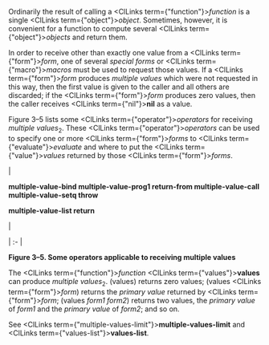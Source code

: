  



Ordinarily the result of calling a <ClLinks  term={"function"}><i>function</i></ClLinks> is a single <ClLinks  term={"object"}><i>object</i></ClLinks>. Sometimes, however, it is convenient for a function to compute several <ClLinks  term={"object"}><i>objects</i></ClLinks> and return them. 



In order to receive other than exactly one value from a <ClLinks  term={"form"}><i>form</i></ClLinks>, one of several *special forms* or <ClLinks  term={"macro"}><i>macros</i></ClLinks> must be used to request those values. If a <ClLinks  term={"form"}><i>form</i></ClLinks> produces *multiple values* which were not requested in this way, then the first value is given to the caller and all others are discarded; if the <ClLinks  term={"form"}><i>form</i></ClLinks> produces zero values, then the caller receives <ClLinks  term={"nil"}><b>nil</b></ClLinks> as a value. 



Figure 3–5 lists some <ClLinks  term={"operator"}><i>operators</i></ClLinks> for receiving *multiple values*<sub>2</sub>. These <ClLinks  term={"operator"}><i>operators</i></ClLinks> can be used to specify one or more <ClLinks  term={"form"}><i>forms</i></ClLinks> to <ClLinks  term={"evaluate"}><i>evaluate</i></ClLinks> and where to put the <ClLinks  term={"value"}><i>values</i></ClLinks> returned by those <ClLinks  term={"form"}><i>forms</i></ClLinks>. 



|<p>**multiple-value-bind multiple-value-prog1 return-from multiple-value-call multiple-value-setq throw** </p><p>**multiple-value-list return**</p>|

| :- |





**Figure 3–5. Some operators applicable to receiving multiple values** 



The <ClLinks  term={"function"}><i>function</i></ClLinks> <ClLinks  term={"values"}><b>values</b></ClLinks> can produce *multiple values*<sub>2</sub>. (values) returns zero values; (values <ClLinks  term={"form"}><i>form</i></ClLinks>) returns the *primary value* returned by <ClLinks  term={"form"}><i>form</i></ClLinks>; (values *form1 form2*) returns two values, the *primary value* of *form1* and the *primary value* of *form2*; and so on. 



See <ClLinks  term={"multiple-values-limit"}><b>multiple-values-limit</b></ClLinks> and <ClLinks  term={"values-list"}><b>values-list</b></ClLinks>.  







